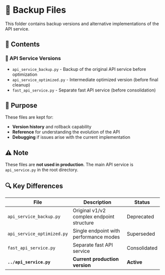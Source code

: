 # 📁 Backup Files

This folder contains backup versions and alternative implementations of the API service.

## 📂 **Contents**

### **🔄 API Service Versions**
- `api_service_backup.py` - Backup of the original API service before optimization
- `api_service_optimized.py` - Intermediate optimized version (before final cleanup)  
- `fast_api_service.py` - Separate fast API service (before consolidation)

## 🎯 **Purpose**

These files are kept for:
- **Version history** and rollback capability
- **Reference** for understanding the evolution of the API
- **Debugging** if issues arise with the current implementation

## ⚠️ **Note**

These files are **not used in production**. The main API service is `api_service.py` in the root directory.

## 🔍 **Key Differences**

| File | Description | Status |
|------|-------------|--------|
| `api_service_backup.py` | Original v1/v2 complex endpoint structure | Deprecated |
| `api_service_optimized.py` | Single endpoint with performance modes | Superseded |
| `fast_api_service.py` | Separate fast API service | Consolidated |
| **`../api_service.py`** | **Current production version** | **Active** |
